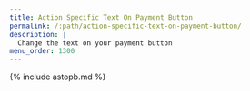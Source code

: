 ```yaml
---
title: Action Specific Text On Payment Button
permalink: /:path/action-specific-text-on-payment-button/
description: |
  Change the text on your payment button
menu_order: 1300
---
```


{% include astopb.md %}
